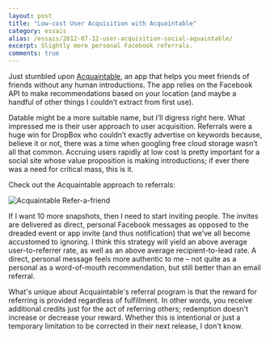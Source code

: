 ```yaml
---
layout: post
title: "Low-cost User Acquisition with Acquaintable"
category: essais
alias: /essais/2012-07-12-user-acquisition-social-aquaintable/
excerpt: Slightly more personal Facebook referrals.
comments: true
---
```


Just stumbled upon [Acquaintable](http://www.crunchbase.com/organization/acquaintable), an app that helps you meet friends of friends without any human introductions. The app relies on the Facebook API to make recommendations based on your location (and maybe a handful of other things I couldn’t extract from first use).  

Datable might be a more suitable name, but I’ll digress right here.
What impressed me is their user approach to user acquisition. Referrals were a huge win for DropBox who couldn’t exactly advertise on keywords because, believe it or not, there was a time when googling free cloud storage wasn’t all that common. Accruing users rapidly at low cost is pretty important for a social site whose value proposition is making introductions; if ever there was a need for critical mass, this is it.  

Check out the Acquaintable approach to referrals:  

![Acquaintable Refer-a-friend](http://www.vincentbarr.com/assets/images/acquaintable.png)   


If I want 10 more snapshots, then I need to start inviting people. The invites are delivered as direct, personal Facebook messages as opposed to the dreaded event or app invite (and thus notification) that we’ve all become accustomed to ignoring. I think this strategy will yield an above average user-to-referrer rate, as well as an above average recipient-to-lead rate. A direct, personal message feels more authentic to me – not quite as a personal as a word-of-mouth recommendation, but still better than an email referral.  

What's unique about Acquaintable's referral program is that the reward for referring is provided regardless of fulfillment. In other words, you receive additional credits just for the act of referring others; redemption doesn't increase or decrease your reward. Whether this is intentional or just a temporary limitation to be corrected in their next release, I don't know.  

<a href="https://plus.google.com/+VincentBarr0?rel=author"></a>